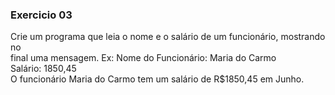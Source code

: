 ### Exercicio 03

Crie um programa que leia o nome e o salário de um funcionário, mostrando no <br>
final uma mensagem. Ex: Nome do Funcionário: Maria do Carmo <br>
Salário: 1850,45 <br>
O funcionário Maria do Carmo tem um salário de R$1850,45 em Junho. <br>
